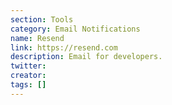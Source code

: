 ```yaml
---
section: Tools
category: Email Notifications
name: Resend
link: https://resend.com
description: Email for developers.
twitter:
creator:
tags: []
---
```

